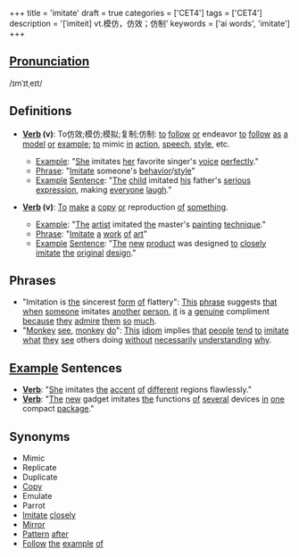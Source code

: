 +++
title = 'imitate'
draft = true
categories = ['CET4']
tags = ['CET4']
description = '[ˈimiteit] vt.模仿，仿效；仿制'
keywords = ['ai words', 'imitate']
+++

## [Pronunciation](/en/post/pronunciation/)
/ɪmˈɪtˌeɪt/

## Definitions
- **[Verb](/en/post/verb/) (v)**: To仿效;模仿;模拟;复制;仿制: [to](/en/post/to/) [follow](/en/post/follow/) [or](/en/post/or/) endeavor [to](/en/post/to/) [follow](/en/post/follow/) [as](/en/post/as/) [a](/en/post/a/) [model](/en/post/model/) [or](/en/post/or/) [example](/en/post/example/); [to](/en/post/to/) mimic [in](/en/post/in/) [action](/en/post/action/), [speech](/en/post/speech/), [style](/en/post/style/), etc.
    - [Example](/en/post/example/): "[She](/en/post/she/) imitates [her](/en/post/her/) favorite singer's [voice](/en/post/voice/) [perfectly](/en/post/perfectly/)."
    - [Phrase](/en/post/phrase/): "[Imitate](/en/post/imitate/) someone's [behavior](/en/post/behavior/)/[style](/en/post/style/)"
    - [Example](/en/post/example/) [Sentence](/en/post/sentence/): "[The](/en/post/the/) [child](/en/post/child/) imitated [his](/en/post/his/) father's [serious](/en/post/serious/) [expression](/en/post/expression/), making [everyone](/en/post/everyone/) [laugh](/en/post/laugh/)."

- **[Verb](/en/post/verb/) (v)**: [To](/en/post/to/) [make](/en/post/make/) [a](/en/post/a/) [copy](/en/post/copy/) [or](/en/post/or/) reproduction [of](/en/post/of/) [something](/en/post/something/).
    - [Example](/en/post/example/): "[The](/en/post/the/) [artist](/en/post/artist/) imitated [the](/en/post/the/) master's [painting](/en/post/painting/) [technique](/en/post/technique/)."
    - [Phrase](/en/post/phrase/): "[Imitate](/en/post/imitate/) [a](/en/post/a/) [work](/en/post/work/) [of](/en/post/of/) [art](/en/post/art/)"
    - [Example](/en/post/example/) [Sentence](/en/post/sentence/): "[The](/en/post/the/) [new](/en/post/new/) [product](/en/post/product/) was designed [to](/en/post/to/) [closely](/en/post/closely/) [imitate](/en/post/imitate/) [the](/en/post/the/) [original](/en/post/original/) [design](/en/post/design/)."

## Phrases
- "Imitation is [the](/en/post/the/) sincerest [form](/en/post/form/) [of](/en/post/of/) flattery": [This](/en/post/this/) [phrase](/en/post/phrase/) suggests [that](/en/post/that/) [when](/en/post/when/) [someone](/en/post/someone/) imitates [another](/en/post/another/) [person](/en/post/person/), [it](/en/post/it/) is [a](/en/post/a/) [genuine](/en/post/genuine/) compliment [because](/en/post/because/) [they](/en/post/they/) [admire](/en/post/admire/) [them](/en/post/them/) [so](/en/post/so/) [much](/en/post/much/).
- "[Monkey](/en/post/monkey/) [see](/en/post/see/), [monkey](/en/post/monkey/) [do](/en/post/do/)": [This](/en/post/this/) [idiom](/en/post/idiom/) implies [that](/en/post/that/) [people](/en/post/people/) [tend](/en/post/tend/) [to](/en/post/to/) [imitate](/en/post/imitate/) [what](/en/post/what/) [they](/en/post/they/) [see](/en/post/see/) others doing [without](/en/post/without/) [necessarily](/en/post/necessarily/) [understanding](/en/post/understanding/) [why](/en/post/why/).

## [Example](/en/post/example/) Sentences
- **[Verb](/en/post/verb/)**: "[She](/en/post/she/) imitates [the](/en/post/the/) [accent](/en/post/accent/) [of](/en/post/of/) [different](/en/post/different/) regions flawlessly."
- **[Verb](/en/post/verb/)**: "[The](/en/post/the/) [new](/en/post/new/) gadget imitates [the](/en/post/the/) functions [of](/en/post/of/) [several](/en/post/several/) devices [in](/en/post/in/) [one](/en/post/one/) compact [package](/en/post/package/)."

## Synonyms
- Mimic
- Replicate
- Duplicate
- [Copy](/en/post/copy/)
- Emulate
- Parrot
- [Imitate](/en/post/imitate/) [closely](/en/post/closely/)
- [Mirror](/en/post/mirror/)
- [Pattern](/en/post/pattern/) [after](/en/post/after/)
- [Follow](/en/post/follow/) [the](/en/post/the/) [example](/en/post/example/) [of](/en/post/of/)

